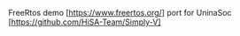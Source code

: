 FreeRtos demo [https://www.freertos.org/] port for UninaSoc [https://github.com/HiSA-Team/Simply-V]
